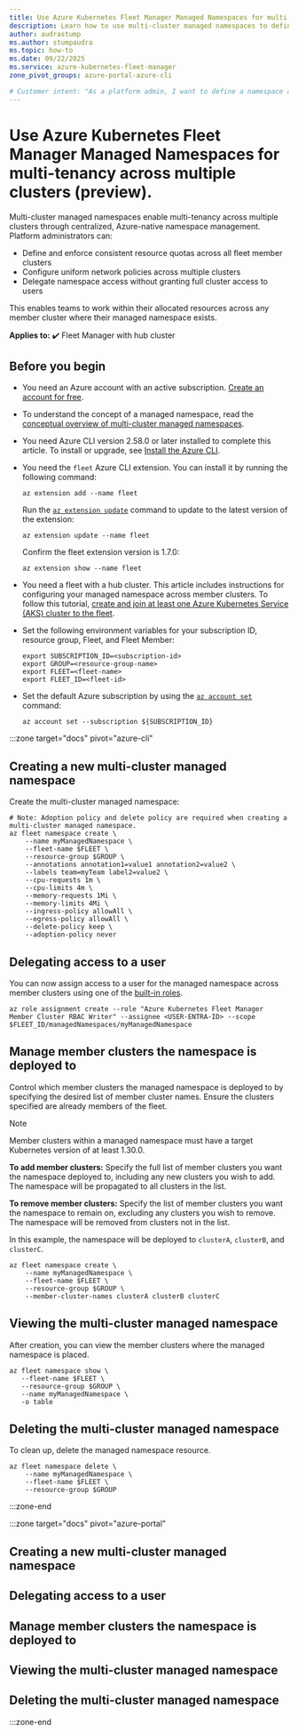 ```yaml
---
title: Use Azure Kubernetes Fleet Manager Managed Namespaces for multi-tenancy across multiple clusters (preview).
description: Learn how to use multi-cluster managed namespaces to define resource quotas and network policies as well as delegate user access for namespaces on multiple clusters.
author: audrastump
ms.author: stumpaudra
ms.topic: how-to
ms.date: 09/22/2025
ms.service: azure-kubernetes-fleet-manager
zone_pivot_groups: azure-portal-azure-cli

# Customer intent: "As a platform admin, I want to define a namespace and deploy it across selected fleet clusters so I can delegate application teams access to resources on any cluster where the namespace exists."
---
```

# Use Azure Kubernetes Fleet Manager Managed Namespaces for multi-tenancy across multiple clusters (preview).
Multi-cluster managed namespaces enable multi-tenancy across multiple clusters through centralized, Azure-native namespace management. Platform administrators can:

* Define and enforce consistent resource quotas across all fleet member clusters
* Configure uniform network policies across multiple clusters
* Delegate namespace access without granting full cluster access to users

This enables teams to work within their allocated resources across any member cluster where their managed namespace exists.

**Applies to:** :heavy_check_mark: Fleet Manager with hub cluster

## Before you begin
* You need an Azure account with an active subscription. [Create an account for free](https://azure.microsoft.com/free/?WT.mc_id=A261C142F).

* To understand the concept of a managed namespace, read the [conceptual overview of multi-cluster managed namespaces](./concepts-fleet-managed-namespace.md).

* You need Azure CLI version 2.58.0 or later installed to complete this article. To install or upgrade, see [Install the Azure CLI][az-aks-install-cli].

* You need the `fleet` Azure CLI extension. You can install it by running the following command:

  ```azurecli-interactive
  az extension add --name fleet
  ```

  Run the [`az extension update`][az-extension-update] command to update to the latest version of the extension:

  ```azurecli-interactive
  az extension update --name fleet
  ```
  
  Confirm the fleet extension version is 1.7.0:

  ```azurecli-interactive
  az extension show --name fleet
  ```

* You need a fleet with a hub cluster. This article includes instructions for configuring your managed namespace across member clusters. To follow this tutorial, [create and join at least one Azure Kubernetes Service (AKS) cluster to the fleet](./quickstart-create-fleet-and-members.md).

* Set the following environment variables for your subscription ID, resource group, Fleet, and Fleet Member:

  ```azurecli-interactive
  export SUBSCRIPTION_ID=<subscription-id>
  export GROUP=<resource-group-name>
  export FLEET=<fleet-name>
  export FLEET_ID=<fleet-id>
  ```

* Set the default Azure subscription by using the [`az account set`][az-account-set] command:

  ```azurecli-interactive
  az account set --subscription ${SUBSCRIPTION_ID}
  ```

:::zone target="docs" pivot="azure-cli"

## Creating a new multi-cluster managed namespace 

Create the multi-cluster managed namespace:

```azurecli-interactive
# Note: Adoption policy and delete policy are required when creating a multi-cluster managed namespace.
az fleet namespace create \ 
    --name myManagedNamespace \ 
    --fleet-name $FLEET \
    --resource-group $GROUP \
    --annotations annotation1=value1 annotation2=value2 \
    --labels team=myTeam label2=value2 \
    --cpu-requests 1m \
    --cpu-limits 4m \
    --memory-requests 1Mi \
    --memory-limits 4Mi \
    --ingress-policy allowAll \
    --egress-policy allowAll \
    --delete-policy keep \
    --adoption-policy never
```

## Delegating access to a user
You can now assign access to a user for the managed namespace across member clusters using one of the [built-in roles](./concepts-fleet-managed-namespace.md#multi-cluster-managed-namespace-built-in-roles).

```azurecli-interactive
az role assignment create --role "Azure Kubernetes Fleet Manager Member Cluster RBAC Writer" --assignee <USER-ENTRA-ID> --scope $FLEET_ID/managedNamespaces/myManagedNamespace
```

## Manage member clusters the namespace is deployed to
Control which member clusters the managed namespace is deployed to by specifying the desired list of member cluster names. Ensure the clusters specified are already members of the fleet.

> [!NOTE]
> Member clusters within a managed namespace must have a target Kubernetes version of at least 1.30.0.

**To add member clusters:**
Specify the full list of member clusters you want the namespace deployed to, including any new clusters you wish to add. The namespace will be propagated to all clusters in the list.

**To remove member clusters:**
Specify the list of member clusters you want the namespace to remain on, excluding any clusters you wish to remove. The namespace will be removed from clusters not in the list.

In this example, the namespace will be deployed to `clusterA`, `clusterB`, and `clusterC`.

```azurecli-interactive
az fleet namespace create \
    --name myManagedNamespace \
    --fleet-name $FLEET \
    --resource-group $GROUP \
    --member-cluster-names clusterA clusterB clusterC
```

## Viewing the multi-cluster managed namespace
After creation, you can view the member clusters where the managed namespace is placed.

```azurecli-interactive
az fleet namespace show \
   --fleet-name $FLEET \
   --resource-group $GROUP \
   --name myManagedNamespace \
   -o table
```

## Deleting the multi-cluster managed namespace
To clean up, delete the managed namespace resource.

```azurecli-interactive
az fleet namespace delete \
    --name myManagedNamespace \
    --fleet-name $FLEET \
    --resource-group $GROUP
```
:::zone-end

:::zone target="docs" pivot="azure-portal"
## Creating a new multi-cluster managed namespace 
## Delegating access to a user
## Manage member clusters the namespace is deployed to
## Viewing the multi-cluster managed namespace
## Deleting the multi-cluster managed namespace
:::zone-end

<!-- INTERNAL LINKS -->
[az-aks-install-cli]: /cli/azure/aks#az-aks-install-cli
[az-extension-update]: /cli/azure/extension#az-extension-update
[az-account-set]: /cli/azure/account#az_account_set





